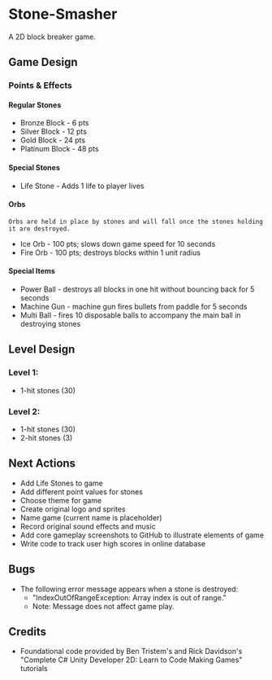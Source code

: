 # Stone-Smasher
A 2D block breaker game.

## Game Design

### Points & Effects

#### Regular Stones
- Bronze Block - 6 pts
- Silver Block - 12 pts
- Gold Block - 24 pts
- Platinum Block - 48 pts

#### Special Stones
- Life Stone - Adds 1 life to player lives

#### Orbs
    Orbs are held in place by stones and will fall once the stones holding it are destroyed.
- Ice Orb - 100 pts; slows down game speed for 10 seconds
- Fire Orb - 100 pts; destroys blocks within 1 unit radius

#### Special Items
- Power Ball - destroys all blocks in one hit without bouncing back for 5 seconds
- Machine Gun - machine gun fires bullets from paddle for 5 seconds
- Multi Ball - fires 10 disposable balls to accompany the main ball in destroying stones 

## Level Design
### Level 1:
- 1-hit stones (30)

### Level 2:
- 1-hit stones (30)
- 2-hit stones (3)

## Next Actions
- Add Life Stones to game
- Add different point values for stones
- Choose theme for game
- Create original logo and sprites
- Name game (current name is placeholder)
- Record original sound effects and music
- Add core gameplay screenshots to GitHub to illustrate elements of game
- Write code to track user high scores in online database

## Bugs
- The following error message appears when a stone is destroyed:
    - "IndexOutOfRangeException: Array index is out of range."
    - Note: Message does not affect game play.
                
## Credits
- Foundational code provided by Ben Tristem's and Rick Davidson's "Complete C# Unity Developer 2D: Learn to Code Making Games" tutorials
